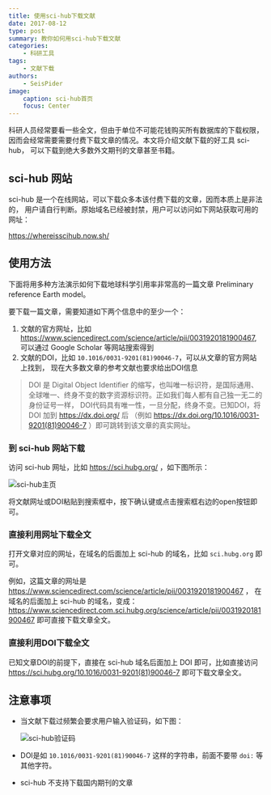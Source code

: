 ```yaml
---
title: 使用sci-hub下载文献
date: 2017-08-12
type: post
summary: 教你如何用sci-hub下载文献
categories:
    - 科研工具
tags:
    - 文献下载
authors:
    - SeisPider
image:
    caption: sci-hub首页
    focus: Center
---
```


科研人员经常要看一些全文，但由于单位不可能花钱购买所有数据库的下载权限，
因而会经常需要需要付费下载文章的情况。本文将介绍文献下载的好工具 sci-hub，
可以下载到绝大多数外文期刊的文章甚至书籍。

## sci-hub 网站

sci-hub 是一个在线网站，可以下载众多本该付费下载的文章，因而本质上是非法的，
用户请自行判断。原始域名已经被封禁，用户可以访问如下网站获取可用的网址：

https://whereisscihub.now.sh/

## 使用方法

下面将用多种方法演示如何下载地球科学引用率非常高的一篇文章 Preliminary reference Earth model。

要下载一篇文章，需要知道如下两个信息中的至少一个：

1.  文献的官方网址，比如 https://www.sciencedirect.com/science/article/pii/0031920181900467,
    可以通过 Google Scholar 等网站搜索得到
2.  文献的DOI，比如 `10.1016/0031-9201(81)90046-7`，可以从文章的官方网站上找到，
    现在大多数文章的参考文献也要求给出DOI信息

> DOI 是 Digital Object Identifier 的缩写，也叫唯一标识符，是国际通用、
> 全球唯一、终身不变的数字资源标识符。正如我们每人都有自己独一无二的身份证号一样，
> DOI代码具有唯一性，一旦分配，终身不变。已知DOI，将 DOI 加到 https://dx.doi.org/ 后
> （例如 https://dx.doi.org/10.1016/0031-9201(81)90046-7 ）即可跳转到该文章的真实网址。

### 到 sci-hub 网站下载

访问 sci-hub 网址，比如 https://sci.hubg.org/ ，如下图所示：

![sci-hub主页](sci-hub-homepage.jpg)

将文献网址或DOI粘贴到搜索框中，按下确认键或点击搜索框右边的open按钮即可。

### 直接利用网址下载全文

打开文章对应的网址，在域名的后面加上 sci-hub 的域名，比如 `sci.hubg.org` 即可。

例如，这篇文章的网址是 https://www.sciencedirect.com/science/article/pii/0031920181900467 ，
在域名的后面加上 sci-hub 的域名，变成：
https://www.sciencedirect.com.sci.hubg.org/science/article/pii/0031920181900467
即可直接下载文章全文。

### 直接利用DOI下载全文

已知文章DOI的前提下，直接在 sci-hub 域名后面加上 DOI 即可，比如直接访问
https://sci.hubg.org/10.1016/0031-9201(81)90046-7 即可下载文章全文。

## 注意事项

-   当文献下载过频繁会要求用户输入验证码，如下图：

    ![sci-hub验证码](sci-hub-captcha.png)

-   DOI是如 `10.1016/0031-9201(81)90046-7` 这样的字符串，前面不要带 `doi:` 等其他字符。
-   sci-hub 不支持下载国内期刊的文章
